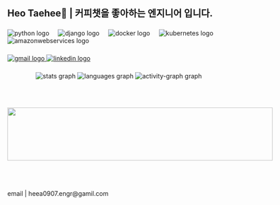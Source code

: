 <h2 align="left">Heo Taehee🐰 | 커피챗을 좋아하는 엔지니어 입니다.</h2>

###

<div align="left">
  <img src="https://cdn.jsdelivr.net/gh/devicons/devicon/icons/python/python-original.svg" height="30" alt="python logo"  />
  <img width="12" />
  <img src="https://cdn.jsdelivr.net/gh/devicons/devicon/icons/django/django-plain.svg" height="30" alt="django logo"  />
  <img width="12" />
  <img src="https://cdn.jsdelivr.net/gh/devicons/devicon/icons/docker/docker-original.svg" height="30" alt="docker logo"  />
  <img width="12" />
  <img src="https://cdn.jsdelivr.net/gh/devicons/devicon/icons/kubernetes/kubernetes-plain.svg" height="30" alt="kubernetes logo"  />
  <img width="12" />
  <img src="https://cdn.jsdelivr.net/gh/devicons/devicon/icons/amazonwebservices/amazonwebservices-line-wordmark.svg" height="30" alt="amazonwebservices logo"  />
</div>

###

<div align="left">
  <a href="heea0907.engr@gmail.com" target="_blank">
    <img src="https://img.shields.io/static/v1?message=Gmail&logo=gmail&label=&color=D14836&logoColor=white&labelColor=&style=for-the-badge" height="35" alt="gmail logo"  />
  </a>
  <a href="https://www.linkedin.com/in/hea97/" target="_blank">
    <img src="https://img.shields.io/static/v1?message=LinkedIn&logo=linkedin&label=&color=0077B5&logoColor=white&labelColor=&style=for-the-badge" height="35" alt="linkedin logo"  />
  </a>
</div>

###

<div align="center">
  <img src="https://github-readme-stats.vercel.app/api?username=hea97&hide_title=false&hide_rank=false&show_icons=true&include_all_commits=true&count_private=true&disable_animations=false&theme=dracula&locale=en&hide_border=false&order=1" height="150" alt="stats graph"  />
  <img src="https://github-readme-stats.vercel.app/api/top-langs?username=hea97&locale=en&hide_title=false&layout=compact&card_width=320&langs_count=5&theme=dracula&hide_border=false&order=2" height="150" alt="languages graph"  />
  <img src="https://github-readme-activity-graph.vercel.app/graph?username=hea97&radius=16&theme=react&area=true&order=5" height="300" alt="activity-graph graph"  />
</div>

###

<div style="display: flex; justify-content: space-between; align-items: center;">
  <div>
    <a href="https://github.com/devxb/gitanimals">
      <img
        src="https://render.gitanimals.org/lines/hea97?pet-id=620912868011776533"
        width="600"
        height="120"
      />
    </a>
  </div>
  
  <div>
    <img 
      height="200" 
      src="https://github.com/hea97/hea97/blob/main/d360f1827f7996e9e0a3ccb6f584c848.gif"
    />
  </div>
</div>
  

###

<p align="left">email | heea0907.engr@gamil.com</p>

###

